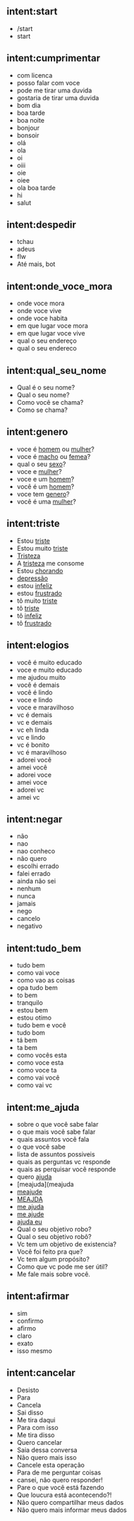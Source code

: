 ## intent:start
- /start
- start
## intent:cumprimentar
- com licenca
- posso falar com voce
- pode me tirar uma duvida
- gostaria de tirar uma duvida
- bom dia
- boa tarde
- boa noite
- bonjour
- bonsoir
- olá
- ola
- oi
- oiii
- oie
- oiee
- ola boa tarde
- hi
- salut

## intent:despedir
- tchau
- adeus
- flw
- Até mais, bot

## intent:onde_voce_mora
- onde voce mora
- onde voce vive
- onde voce habita
- em que lugar voce mora
- em que lugar voce vive
- qual o seu endereço
- qual o seu endereco

## intent:qual_seu_nome
- Qual é o seu nome?
- Qual o seu nome?
- Como você se chama?
- Como se chama?

## intent:genero
- voce é [homem](genero) ou [mulher](genero)?
- voce é [macho](genero) ou [femea](genero)?
- qual o seu [sexo](genero)?
- voce e [mulher](genero)?
- voce e um [homem](genero)?
- você é um [homem](genero)?
- voce tem [genero](genero)?
- você é uma [mulher](genero)?

## intent:triste
- Estou [triste](triste)
- Estou muito [triste](triste)
- [Tristeza](triste)
- A [tristeza](triste) me consome
- Estou [chorando](triste)
- [depressão](triste)
- estou [infeliz](triste)
- estou [frustrado](triste)
- tô muito [triste](triste)
- tô [triste](triste)
- tô [infeliz](triste)
- tô [frustrado](triste)

## intent:elogios
- você é muito educado
- voce e muito educado
- me ajudou muito
- você é demais
- você é lindo
- voce e lindo
- voce e maravilhoso
- vc é demais
- vc e demais
- vc eh linda
- vc e lindo
- vc é bonito
- vc é maravilhoso
- adorei você
- amei você
- adorei voce
- amei voce
- adorei vc
- amei vc

## intent:negar
- não
- nao
- nao conheco
- não quero
- escolhi errado
- falei errado
- ainda não sei
- nenhum
- nunca
- jamais
- nego
- cancelo
- negativo

## intent:tudo_bem
- tudo bem
- como vai voce
- como vao as coisas
- opa tudo bem
- to bem
- tranquilo
- estou bem
- estou otimo
- tudo bem e você
- tudo bom
- tá bem
- ta bem
- como vocês esta
- como voce esta
- como voce ta
- como vai você
- como vai vc

## intent:me_ajuda
- sobre o que você sabe falar
- o que mais você sabe falar
- quais assuntos você fala
- o que você sabe
- lista de assuntos possiveis
- quais as perguntas vc responde
- quais as perquisar você responde
- quero [ajuda](meajuda)
- [meajuda](meajuda
- [meajude](meajuda)
- [MEAJDA](meajuda)
- [me ajuda](meajuda)
- [me ajude](meajuda)
- [ajuda eu](meajuda)
- Qual o seu objetivo robo?
- Qual o seu objetivo robô?
- Vc tem um objetivo de existencia?
- Você foi feito pra que?
- Vc tem algum propósito?
- Como que vc pode me ser útil?
- Me fale mais sobre você.

## intent:afirmar
- sim
- confirmo
- afirmo
- claro
- exato
- isso mesmo

## intent:cancelar
- Desisto
- Para
- Cancela
- Sai disso
- Me tira daqui
- Para com isso
- Me tira disso
- Quero cancelar
- Saia dessa conversa
- Não quero mais isso
- Cancele esta operação
- Para de me perguntar coisas
- cansei, não quero responder!
- Pare o que você está fazendo
- Que loucura está acontecendo?!
- Não quero compartilhar meus dados
- Não quero mais informar meus dados